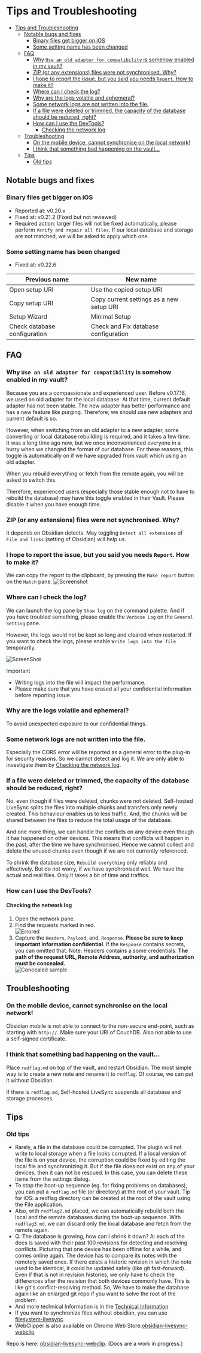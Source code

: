 <!-- 2024-02-15 -->
# Tips and Troubleshooting


- [Tips and Troubleshooting](#tips-and-troubleshooting)
  - [Notable bugs and fixes](#notable-bugs-and-fixes)
    - [Binary files get bigger on iOS](#binary-files-get-bigger-on-ios)
    - [Some setting name has been changed](#some-setting-name-has-been-changed)
  - [FAQ](#faq)
    - [Why `Use an old adapter for compatibility` is somehow enabled in my vault?](#why-use-an-old-adapter-for-compatibility-is-somehow-enabled-in-my-vault)
    - [ZIP (or any extensions) files were not synchronised. Why?](#zip-or-any-extensions-files-were-not-synchronised-why)
    - [I hope to report the issue, but you said you needs `Report`. How to make it?](#i-hope-to-report-the-issue-but-you-said-you-needs-report-how-to-make-it)
    - [Where can I check the log?](#where-can-i-check-the-log)
    - [Why are the logs volatile and ephemeral?](#why-are-the-logs-volatile-and-ephemeral)
    - [Some network logs are not written into the file.](#some-network-logs-are-not-written-into-the-file)
    - [If a file were deleted or trimmed, the capacity of the database should be reduced, right?](#if-a-file-were-deleted-or-trimmed-the-capacity-of-the-database-should-be-reduced-right)
    - [How can I use the DevTools?](#how-can-i-use-the-devtools)
      - [Checking the network log](#checking-the-network-log)
  - [Troubleshooting](#troubleshooting)
    - [On the mobile device, cannot synchronise on the local network!](#on-the-mobile-device-cannot-synchronise-on-the-local-network)
    - [I think that something bad happening on the vault...](#i-think-that-something-bad-happening-on-the-vault)
  - [Tips](#tips)
    - [Old tips](#old-tips)

<!-- - -->


## Notable bugs and fixes
### Binary files get bigger on iOS
- Reported at: v0.20.x
- Fixed at: v0.21.2 (Fixed but not reviewed)
- Required action: larger files will not be fixed automatically, please perform `Verify and repair all files`. If our local database and storage are not matched, we will be asked to apply which one.

### Some setting name has been changed
- Fixed at: v0.22.6

| Previous name                | New name                                 |
| ---------------------------- | ---------------------------------------- |
| Open setup URI               | Use the copied setup URI                 |
| Copy setup URI               | Copy current settings as a new setup URI |
| Setup Wizard                 | Minimal Setup                            |
| Check database configuration | Check and Fix database configuration     |

## FAQ

### Why `Use an old adapter for compatibility` is somehow enabled in my vault?

Because you are a compassionate and experienced user. Before v0.17.16, we used an old adapter for the local database. At that time, current default adapter has not been stable.
The new adapter has better performance and has a new feature like purging. Therefore, we should use new adapters and current default is so.

However, when switching from an old adapter to a new adapter, some converting or local database rebuilding is required, and it takes a few time. It was a long time ago now, but we once inconvenienced everyone in a hurry when we changed the format of our database.
For these reasons, this toggle is automatically on if we have upgraded from vault which using an old adapter.

When you rebuild everything or fetch from the remote again, you will be asked to switch this.

Therefore, experienced users (especially those stable enough not to have to rebuild the database) may have this toggle enabled in their Vault.
Please disable it when you have enough time.

### ZIP (or any extensions) files were not synchronised. Why?
It depends on Obsidian detects. May toggling `Detect all extensions` of `File and links` (setting of Obsidian) will help us.

### I hope to report the issue, but you said you needs `Report`. How to make it?
We can copy the report to the clipboard, by pressing the `Make report` button on the `Hatch` pane.
![Screenshot](../images/hatch.png)

### Where can I check the log?
We can launch the log pane by `Show log` on the command palette.
And if you have troubled something, please enable the `Verbose Log` on the `General Setting` pane.

However, the logs would not be kept so long and cleared when restarted. If you want to check the logs, please enable `Write logs into the file` temporarily.

![ScreenShot](../images/write_logs_into_the_file.png)

> [!IMPORTANT]
> - Writing logs into the file will impact the performance.
> - Please make sure that you have erased all your confidential information before reporting issue.

### Why are the logs volatile and ephemeral?
To avoid unexpected exposure to our confidential things.

### Some network logs are not written into the file.
Especially the CORS error will be reported as a general error to the plug-in for security reasons. So we cannot detect and log it. We are only able to investigate them by [Checking the network log](#checking-the-network-log).

### If a file were deleted or trimmed, the capacity of the database should be reduced, right?
No, even though if files were deleted, chunks were not deleted.
Self-hosted LiveSync splits the files into multiple chunks and transfers only newly created. This behaviour enables us to less traffic. And, the chunks will be shared between the files to reduce the total usage of the database.

And one more thing, we can handle the conflicts on any device even though it has happened on other devices. This means that conflicts will happen in the past, after the time we have synchronised. Hence we cannot collect and delete the unused chunks even though if we are not currently referenced.

To shrink the database size, `Rebuild everything` only reliably and effectively. But do not worry, if we have synchronised well. We have the actual and real files. Only it takes a bit of time and traffics.

### How can I use the DevTools?

#### Checking the network log
1. Open the network pane.
2. Find the requests marked in red.  
![Errored](../images/devtools1.png)
3. Capture the `Headers`, `Payload`, and, `Response`. **Please be sure to keep important information confidential**. If the `Response` contains secrets, you can omitted that.
Note: Headers contains a some credentials. **The path of the request URL, Remote Address, authority, and authorization must be concealed.**  
![Concealed sample](../images/devtools2.png)

## Troubleshooting
<!-- Add here -->

### On the mobile device, cannot synchronise on the local network!
Obsidian mobile is not able to connect to the non-secure end-point, such as starting with `http://`. Make sure your URI of CouchDB. Also not able to use a self-signed certificate.

### I think that something bad happening on the vault...
Place `redflag.md` on top of the vault, and restart Obsidian. The most simple way is to create a new note and rename it to `redflag`. Of course, we can put it without Obsidian.

If there is `redflag.md`, Self-hosted LiveSync suspends all database and storage processes.

## Tips
<!-- Add here -->

### Old tips
-   Rarely, a file in the database could be corrupted. The plugin will not write to local storage when a file looks corrupted. If a local version of the file is on your device, the corruption could be fixed by editing the local file and synchronizing it. But if the file does not exist on any of your devices, then it can not be rescued. In this case, you can delete these items from the settings dialog.
-   To stop the boot-up sequence (eg. for fixing problems on databases), you can put a `redflag.md` file (or directory) at the root of your vault.
    Tip for iOS: a redflag directory can be created at the root of the vault using the File application.
-   Also, with `redflag2.md` placed, we can automatically rebuild both the local and the remote databases during the boot-up sequence. With `redflag3.md`, we can discard only the local database and fetch from the remote again.
-   Q: The database is growing, how can I shrink it down?
    A: each of the docs is saved with their past 100 revisions for detecting and resolving conflicts. Picturing that one device has been offline for a while, and comes online again. The device has to compare its notes with the remotely saved ones. If there exists a historic revision in which the note used to be identical, it could be updated safely (like git fast-forward). Even if that is not in revision histories, we only have to check the differences after the revision that both devices commonly have. This is like git's conflict-resolving method. So, We have to make the database again like an enlarged git repo if you want to solve the root of the problem.
-   And more technical Information is in the [Technical Information](tech_info.md)
-   If you want to synchronize files without obsidian, you can use [filesystem-livesync](https://github.com/vrtmrz/filesystem-livesync).
-   WebClipper is also available on Chrome Web Store:[obsidian-livesync-webclip](https://chrome.google.com/webstore/detail/obsidian-livesync-webclip/jfpaflmpckblieefkegjncjoceapakdf)

Repo is here: [obsidian-livesync-webclip](https://github.com/vrtmrz/obsidian-livesync-webclip). (Docs are a work in progress.)
